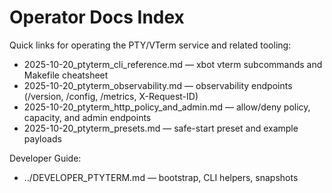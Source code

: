 # Operator Docs Index

Quick links for operating the PTY/VTerm service and related tooling:

- 2025-10-20_ptyterm_cli_reference.md — xbot vterm subcommands and Makefile cheatsheet
- 2025-10-20_ptyterm_observability.md — observability endpoints (/version, /config, /metrics, X-Request-ID)
- 2025-10-20_ptyterm_http_policy_and_admin.md — allow/deny policy, capacity, and admin endpoints
- 2025-10-20_ptyterm_presets.md — safe-start preset and example payloads

Developer Guide:

- ../DEVELOPER_PTYTERM.md — bootstrap, CLI helpers, snapshots

